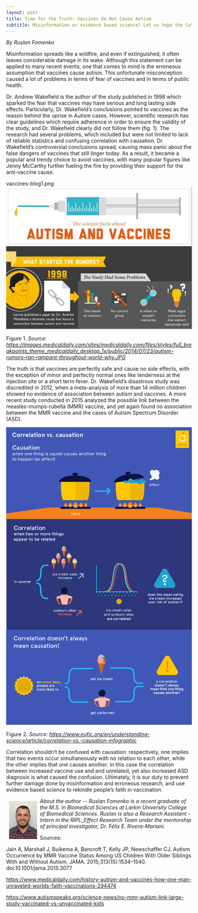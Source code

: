```yaml
---
layout: post
title: Time for the Truth: Vaccines Do Not Cause Autism 
subtitle: Misinformation or evidence based science? Let us hope the latter wins the battle for the public health.
---
```


*By Ruslan Fomenko*

Misinformation spreads like a wildfire, and even if extinguished, it often leaves considerable damage in its wake.  Although this statement can be applied to many recent events, one that comes to mind is the erroneous assumption that vaccines cause autism.  This unfortunate misconception caused a lot of problems in terms of fear of vaccines and in terms of public health. 


Dr. Andrew Wakefield is the author of the study published in 1998 which sparked the fear that vaccines may have serious and long lasting side effects. Particularly, Dr. Wakefield’s conclusions pointed to vaccines as the reason behind the uprise in Autism cases.  However, scientific research has clear guidelines which require adherence in order to ensure the validity of the study, and Dr. Wakefield clearly did not follow them (fig. 1).  The research had several problems, which included but were not limited to lack of reliable statistics and confusing correlation with causation.  Dr. Wakefield’s controversial conclusions spread, causing mass panic about the false dangers of vaccines that still linger today.  As a result, it became a popular and trendy choice to avoid vaccines, with many popular figures like Jenny McCarthy further fueling the fire by providing their support for the anti-vaccine cause. 

vaccines-blog1.png
<img src="/img/vaccines-blog1.png" alt="Bad Vaccines Research" class="inline"/>

Figure 1. *Source: https://images.medicaldaily.com/sites/medicaldaily.com/files/styles/full_breakpoints_theme_medicaldaily_desktop_1x/public/2014/07/23/autism-rumors-ran-rampant-throughout-world-why.JPG*

The truth is that vaccines are perfectly safe and cause no side effects, with the exception of minor and perfectly normal ones like tenderness at the injection site or a short term fever.  Dr. Wakefield’s disastrous study was discredited in 2012, when a meta-analysis of more than 14 million children showed no evidence of association between autism and vaccines.  A more recent study conducted in 2015 analyzed the possible link between the measles-mumps-rubella (MMR) vaccine, and yet again found no association between the MMR vaccine and the cases of Autism Spectrum Disorder (ASD).  

<img src="/img/vaccines_blog2.png" alt="Bad Vaccines Research" class="inline"/>

Figure 2. *Source: https://www.eufic.org/en/understanding-science/article/correlation-vs.-causation-infographic*

Correlation shouldn’t be confused with causation: respectively, one implies that two events occur simultaneously with no relation to each other, while the other implies that one causes another.  In this case the correlation between increased vaccine use and and unrelated, yet also increased ASD diagnosis is what caused the confusion.  Ultimately, it is our duty to prevent further damage done by misinformation and erroneous research, and use evidence based science to rekindle people’s faith in vaccination. 


<img src="/img/Ruslan.jpg" alt="Ruslan Fomenko" align="left" style="width: 15%; height: 15%; margin:8px">
<p><i>About the author -- Ruslan Fomenko is a recent graduate of the M.S. in Biomedical Sciences at Larkin University College of Biomedical Sciences. Ruslan is also a Research Assistant - Intern in the RIPL_Effect Research Team under the mentorship of principal investigator, Dr. Félix E. Rivera-Mariani. </i></p>

Sources: 

Jain A, Marshall J, Buikema A, Bancroft T, Kelly JP, Newschaffer CJ. Autism Occurrence by MMR Vaccine Status Among US Children With Older Siblings With and Without Autism. JAMA. 2015;313(15):1534–1540. doi:10.1001/jama.2015.3077

https://www.medicaldaily.com/history-autism-and-vaccines-how-one-man-unraveled-worlds-faith-vaccinations-294474

https://www.autismspeaks.org/science-news/no-mmr-autism-link-large-study-vaccinated-vs-unvaccinated-kids 

